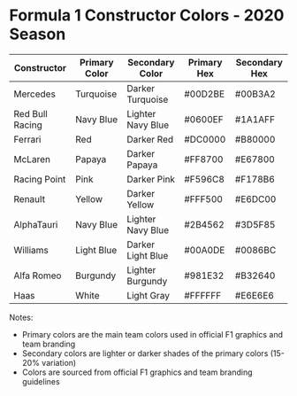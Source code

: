 # Formula 1 Constructor Colors - 2020 Season

<table id="f1_colors_2020" name="F1_Colors_2020">
<thead>
<tr>
<th>Constructor</th>
<th>Primary Color</th>
<th>Secondary Color</th>
<th>Primary Hex</th>
<th>Secondary Hex</th>
</tr>
</thead>
<tbody>
<tr>
<td>Mercedes</td>
<td>Turquoise</td>
<td>Darker Turquoise</td>
<td>#00D2BE</td>
<td>#00B3A2</td>
</tr>
<tr>
<td>Red Bull Racing</td>
<td>Navy Blue</td>
<td>Lighter Navy Blue</td>
<td>#0600EF</td>
<td>#1A1AFF</td>
</tr>
<tr>
<td>Ferrari</td>
<td>Red</td>
<td>Darker Red</td>
<td>#DC0000</td>
<td>#B80000</td>
</tr>
<tr>
<td>McLaren</td>
<td>Papaya</td>
<td>Darker Papaya</td>
<td>#FF8700</td>
<td>#E67800</td>
</tr>
<tr>
<td>Racing Point</td>
<td>Pink</td>
<td>Darker Pink</td>
<td>#F596C8</td>
<td>#F178B6</td>
</tr>
<tr>
<td>Renault</td>
<td>Yellow</td>
<td>Darker Yellow</td>
<td>#FFF500</td>
<td>#E6DC00</td>
</tr>
<tr>
<td>AlphaTauri</td>
<td>Navy Blue</td>
<td>Lighter Navy Blue</td>
<td>#2B4562</td>
<td>#3D5F85</td>
</tr>
<tr>
<td>Williams</td>
<td>Light Blue</td>
<td>Darker Light Blue</td>
<td>#00A0DE</td>
<td>#0086BC</td>
</tr>
<tr>
<td>Alfa Romeo</td>
<td>Burgundy</td>
<td>Lighter Burgundy</td>
<td>#981E32</td>
<td>#B32640</td>
</tr>
<tr>
<td>Haas</td>
<td>White</td>
<td>Light Gray</td>
<td>#FFFFFF</td>
<td>#E6E6E6</td>
</tr>
</tbody>
</table>

Notes:
- Primary colors are the main team colors used in official F1 graphics and team branding
- Secondary colors are lighter or darker shades of the primary colors (15-20% variation)
- Colors are sourced from official F1 graphics and team branding guidelines